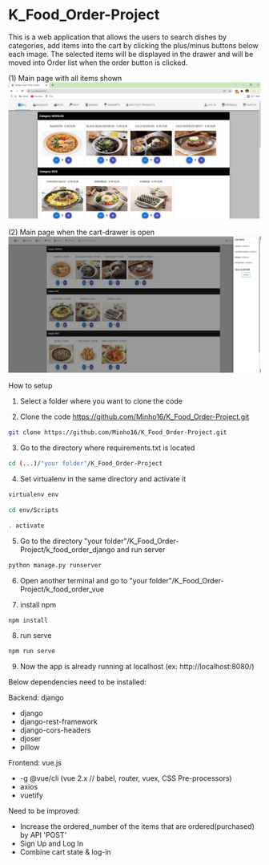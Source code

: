 # K_Food_Order-Project


This is a web application that allows the users to search dishes by categories, add items into the cart by clicking the plus/minus buttons below each image.
The selected items will be displayed in the drawer and will be moved into Order list when the order button is clicked. 

(1) Main page with all items shown
![alt text](https://github.com/Minho16/K_Food_Order-Project/blob/main/image.jpg?raw=true)

(2) Main page when the cart-drawer is open
![alt text](https://github.com/Minho16/K_Food_Order-Project/blob/main/image2.jpg?raw=true)

How to setup

1. Select a folder where you want to clone the code

2. Clone the code https://github.com/Minho16/K_Food_Order-Project.git
  ```sh
  git clone https://github.com/Minho16/K_Food_Order-Project.git
  ```
3. Go to the directory where requirements.txt is located 
  ```sh
  cd (...)/"your folder"/K_Food_Order-Project
  ```

4. Set virtualenv in the same directory and activate it
  ```sh
  virtualenv env
  ```
  ```sh
  cd env/Scripts
  ```
  ```sh
  . activate
  ```

5. Go to the directory "your folder"/K_Food_Order-Project/k_food_order_django and run server
  ```sh
  python manage.py runserver
  ```

6. Open another terminal and go to "your folder"/K_Food_Order-Project/k_food_order_vue

7. install npm
  ```sh
  npm install 
  ```

8. run serve
  ```sh
  npm run serve
  ```

9. Now the app is already running at localhost (ex: http://localhost:8080/)


Below dependencies need to be installed:

  Backend: django
  - django
  - django-rest-framework
  - django-cors-headers
  - djoser
  - pillow 

  Frontend: vue.js
   - -g @vue/cli (vue 2.x // babel, router, vuex, CSS Pre-processors)
   - axios
   - vuetify

Need to be improved: 
 - Increase the ordered_number of the items that are ordered(purchased) by API 'POST'
 - Sign Up and Log In
 - Combine cart state & log-in 


